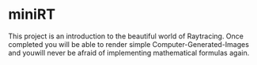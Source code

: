 # miniRT
This project is an introduction to the beautiful world of Raytracing. Once completed you will be able to render simple Computer-Generated-Images and youwill never be afraid of implementing mathematical formulas again.
